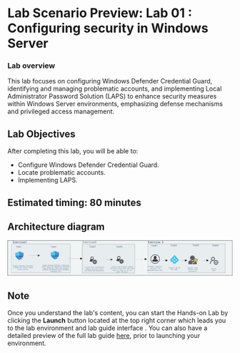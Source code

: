 # Lab Scenario Preview: Lab 01 : Configuring security in Windows Server

### Lab overview

This lab focuses on configuring Windows Defender Credential Guard, identifying and managing problematic accounts, and implementing Local Administrator Password Solution (LAPS) to enhance security measures within Windows Server environments, emphasizing defense mechanisms and privileged access management.

## Lab Objectives
  
After completing this lab, you will be able to:

   - Configure Windows Defender Credential Guard.
   - Locate problematic accounts.
   - Implementing LAPS.

## Estimated timing: 80 minutes

## Architecture diagram

![](nmedia/lab1.png)

## Note   
Once you understand the lab's content, you can start the Hands-on Lab by clicking the **Launch** button located at the top right corner which leads you to the lab environment and lab guide interface . You can also have a detailed preview of the full lab guide [here](https://experience.cloudlabs.ai/#/labguidepreview/efce9223-1319-4b94-9420-20a4d0dc8ef3), prior to launching your environment.
